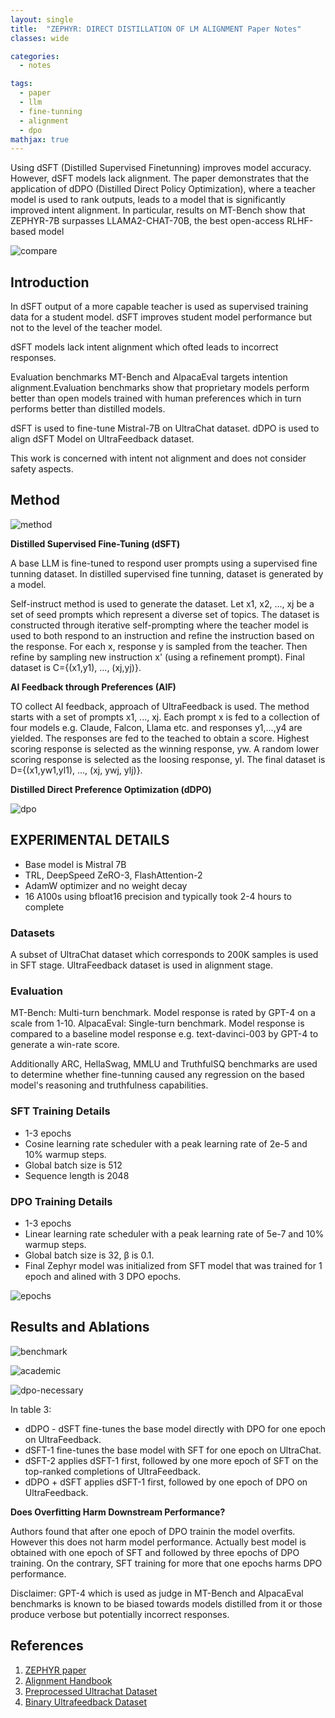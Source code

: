 ```yaml
---
layout: single
title:  "ZEPHYR: DIRECT DISTILLATION OF LM ALIGNMENT Paper Notes"
classes: wide

categories:
  - notes

tags:
  - paper
  - llm
  - fine-tunning
  - alignment
  - dpo
mathjax: true
---
```


Using dSFT (Distilled Supervised Finetunning) improves model accuracy. However, dSFT models lack alignment.
The paper demonstrates that the application of dDPO (Distilled Direct Policy Optimization), where a teacher model is used to rank outputs, leads to a model that is significantly improved intent alignment.
In particular, results on MT-Bench show that ZEPHYR-7B surpasses LLAMA2-CHAT-70B, the best open-access RLHF-based model

![compare]({{site.baseurl}}/assets/images/zephyr-figure-1.png)

## Introduction

In dSFT output of a more capable teacher is used as supervised training data for a student model. dSFT improves student model performance but not to the level of the teacher model.

dSFT models lack intent alignment which ofted leads to incorrect responses.

Evaluation benchmarks MT-Bench and AlpacaEval targets intention alignment.Evaluation benchmarks show that proprietary models perform better than open models trained with human preferences which in turn performs better than distilled models.

dSFT is used to fine-tune Mistral-7B on UltraChat dataset. dDPO is used to align dSFT Model on UltraFeedback dataset.

This work is concerned with intent not alignment and does not consider safety aspects.

## Method

![method]({{site.baseurl}}/assets/images/zephyr-figure-2.png)

**Distilled Supervised Fine-Tuning (dSFT)** 

A base LLM is fine-tuned to respond user prompts using a supervised fine tunning dataset. In distilled supervised fine tunning, dataset is generated by a model.

Self-instruct method is used to generate the dataset. Let x1, x2, ..., xj be a set of seed prompts which represent a diverse set of topics. 
The dataset is constructed through iterative self-prompting where the teacher model is used to both respond to an instruction and refine the instruction based on the response.
For each x, response y is sampled from the teacher. Then refine by sampling new instruction x' (using a refinement prompt). Final dataset is C={(x1,y1), ..., (xj,yj)}. 

**AI Feedback through Preferences (AIF)**

TO collect AI feedback, approach of UltraFeedback is used. 
The method starts with a set of prompts x1, ..., xj. Each prompt x is fed to a collection of four models e.g. Claude, Falcon, Llama etc. and responses y1,...,y4 are yielded.
The responses are fed to the teached to obtain a score. 
Highest scoring response is selected as the winning response, yw.
A random lower scoring response is selected as the loosing response, yl.
The final dataset is D={(x1,yw1,yl1), ..., (xj, ywj, ylj)}.


**Distilled Direct Preference Optimization (dDPO)**

![dpo]({{site.baseurl}}/assets/images/zephyr-dpo.png)


## EXPERIMENTAL DETAILS

- Base model is Mistral 7B 
- TRL, DeepSpeed ZeRO-3,  FlashAttention-2
- AdamW optimizer and no weight decay
- 16 A100s using bfloat16 precision and typically took 2-4 hours to complete

### Datasets

A subset of UltraChat dataset which corresponds to 200K samples is used in SFT stage. UltraFeedback dataset is used in alignment stage.

### Evaluation

MT-Bench: Multi-turn benchmark. Model response is rated by GPT-4 on a scale from 1-10. 
AlpacaEval: Single-turn benchmark. Model response is compared to a baseline model response e.g. text-davinci-003 by GPT-4 to generate a win-rate score.

Additionally ARC, HellaSwag, MMLU and TruthfulSQ benchmarks are used to determine whether fine-tunning caused any regression on the based model's reasoning and truthfulness capabilities.

### SFT Training Details

- 1-3 epochs
- Cosine learning rate scheduler with a peak learning rate of 2e-5 and 10% warmup steps.
- Global batch size is 512
- Sequence length is 2048

### DPO Training Details

- 1-3 epochs
- Linear learning rate scheduler with a peak learning rate of 5e-7 and 10% warmup steps.
- Global batch size is 32, β is 0.1.
- Final Zephyr model was initialized from SFT model that was trained for 1 epoch and alined with 3 DPO epochs.

![epochs]({{site.baseurl}}/assets/images/zephyr-figure-3.png)

## Results and Ablations

![benchmark]({{site.baseurl}}/assets/images/zephyr-table-1.png)

![academic]({{site.baseurl}}/assets/images/zephyr-table-2.png)

![dpo-necessary]({{site.baseurl}}/assets/images/zephyr-table-3.png)

In table 3:

- dDPO - dSFT fine-tunes the base model directly with DPO for one epoch on UltraFeedback.
- dSFT-1 fine-tunes the base model with SFT for one epoch on UltraChat.
- dSFT-2 applies dSFT-1 first, followed by one more epoch of SFT on the top-ranked completions of UltraFeedback.
- dDPO + dSFT applies dSFT-1 first, followed by one epoch of DPO on UltraFeedback.

**Does Overfitting Harm Downstream Performance?**

Authors found that after one epoch of DPO trainin the model overfits. However this does not harm model performance. Actually best model is obtained with one epoch of SFT and followed by three epochs of DPO training.
On the contrary, SFT training for more that one epochs harms DPO performance.

Disclaimer: GPT-4 which is used as judge in MT-Bench and AlpacaEval benchmarks is known to be biased towards models distilled from it or those produce verbose but potentially incorrect responses.

## References
1. [ZEPHYR paper](https://arxiv.org/pdf/2310.16944.pdf)
2. [Alignment Handbook](https://github.com/huggingface/alignment-handbook)
3. [Preprocessed Ultrachat Dataset](https://huggingface.co/datasets/HuggingFaceH4/ultrachat_200k)
4. [Binary Ultrafeedback Dataset](https://huggingface.co/datasets/HuggingFaceH4/ultrafeedback_binarized)